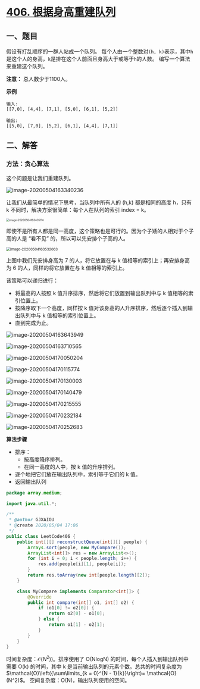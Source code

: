 

# [406. 根据身高重建队列](https://leetcode-cn.com/problems/queue-reconstruction-by-height/)

## 一、题目

假设有打乱顺序的一群人站成一个队列。 每个人由一个整数对`(h, k)`表示，其中`h`是这个人的身高，`k`是排在这个人前面且身高大于或等于`h`的人数。 编写一个算法来重建这个队列。

**注意：**
总人数少于1100人。

**示例**

```
输入:
[[7,0], [4,4], [7,1], [5,0], [6,1], [5,2]]

输出:
[[5,0], [7,0], [5,2], [6,1], [4,4], [7,1]]
```



## 二、解答

### 方法：贪心算法

这个问题是让我们重建队列。

![image-20200504163340236](406.%E6%A0%B9%E6%8D%AE%E8%BA%AB%E9%AB%98%E9%87%8D%E5%BB%BA%E9%98%9F%E5%88%97.resource/image-20200504163340236.png)

让我们从最简单的情况下思考，当队列中所有人的 (h,k) 都是相同的高度 h，只有 k 不同时，解决方案很简单：每个人在队列的索引 index = k。

<img src="406.%E6%A0%B9%E6%8D%AE%E8%BA%AB%E9%AB%98%E9%87%8D%E5%BB%BA%E9%98%9F%E5%88%97.resource/image-20200504163435114.png" alt="image-20200504163435114" style="zoom:50%;" />

即使不是所有人都是同一高度，这个策略也是可行的。因为个子矮的人相对于个子高的人是 “看不见” 的，所以可以先安排个子高的人。

<img src="406.%E6%A0%B9%E6%8D%AE%E8%BA%AB%E9%AB%98%E9%87%8D%E5%BB%BA%E9%98%9F%E5%88%97.resource/image-20200504163532063.png" alt="image-20200504163532063" style="zoom:67%;" />

上图中我们先安排身高为 7 的人，将它放置在与 k 值相等的索引上；再安排身高为 6 的人，同样的将它放置在与 k 值相等的索引上。

该策略可以递归进行：

- 将最高的人按照 k 值升序排序，然后将它们放置到输出队列中与 k 值相等的索引位置上。
- 按降序取下一个高度，同样按 k 值对该身高的人升序排序，然后逐个插入到输出队列中与 k 值相等的索引位置上。
- 直到完成为止。

![image-20200504163643949](406.%E6%A0%B9%E6%8D%AE%E8%BA%AB%E9%AB%98%E9%87%8D%E5%BB%BA%E9%98%9F%E5%88%97.resource/image-20200504163643949.png)

![image-20200504163710565](406.%E6%A0%B9%E6%8D%AE%E8%BA%AB%E9%AB%98%E9%87%8D%E5%BB%BA%E9%98%9F%E5%88%97.resource/image-20200504163710565.png)



![image-20200504170050204](406.%E6%A0%B9%E6%8D%AE%E8%BA%AB%E9%AB%98%E9%87%8D%E5%BB%BA%E9%98%9F%E5%88%97.resource/image-20200504170050204.png)

![image-20200504170115774](406.%E6%A0%B9%E6%8D%AE%E8%BA%AB%E9%AB%98%E9%87%8D%E5%BB%BA%E9%98%9F%E5%88%97.resource/image-20200504170115774.png)

![image-20200504170130003](406.%E6%A0%B9%E6%8D%AE%E8%BA%AB%E9%AB%98%E9%87%8D%E5%BB%BA%E9%98%9F%E5%88%97.resource/image-20200504170130003.png)

![image-20200504170140479](406.%E6%A0%B9%E6%8D%AE%E8%BA%AB%E9%AB%98%E9%87%8D%E5%BB%BA%E9%98%9F%E5%88%97.resource/image-20200504170140479.png)

![image-20200504170215555](406.%E6%A0%B9%E6%8D%AE%E8%BA%AB%E9%AB%98%E9%87%8D%E5%BB%BA%E9%98%9F%E5%88%97.resource/image-20200504170215555.png)

![image-20200504170232184](406.%E6%A0%B9%E6%8D%AE%E8%BA%AB%E9%AB%98%E9%87%8D%E5%BB%BA%E9%98%9F%E5%88%97.resource/image-20200504170232184.png)

![image-20200504170252683](406.%E6%A0%B9%E6%8D%AE%E8%BA%AB%E9%AB%98%E9%87%8D%E5%BB%BA%E9%98%9F%E5%88%97.resource/image-20200504170252683.png)





**算法步骤**

- 排序：
    - 按高度降序排列。
    - 在同一高度的人中，按 k 值的升序排列。
- 逐个地把它们放在输出队列中，索引等于它们的 k 值。
- 返回输出队列

```java
package array.medium;

import java.util.*;

/**
 * @author GJXAIOU
 * @create 2020/05/04 17:06
 */
public class LeetCode406 {
    public int[][] reconstructQueue(int[][] people) {
        Arrays.sort(people, new MyCompare());
        ArrayList<int[]> res = new ArrayList<>();
        for (int i = 0; i < people.length; i++) {
            res.add(people[i][1], people[i]);
        }
        return res.toArray(new int[people.length][2]);
    }

    class MyCompare implements Comparator<int[]> {
        @Override
        public int compare(int[] o1, int[] o2) {
            if (o1[0] != o2[0]) {
                return o2[0] - o1[0];
            } else {
                return o1[1] - o2[1];
            }
        }
    }
}
```



时间复杂度：$\mathcal{O}(N^2)$)。排序使用了 O(NlogN) 的时间，每个人插入到输出队列中需要  O(k) 的时间，其中 k 是当前输出队列的元素个数。总共的时间复杂度为 $\mathcal{O}\left({\sum\limits_{k = 0}^{N - 1}{k}}\right)= \mathcal{O}(N^2)$。
空间复杂度：O(N)，输出队列使用的空间。

